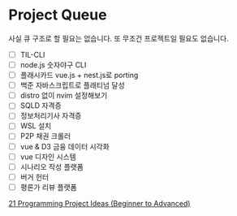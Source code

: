 # Project Queue

사실 큐 구조로 할 필요는 없습니다. 또 무조건 프로젝트일 필요도 없습니다.

- [ ] TIL-CLI
- [ ] node.js 숫자야구 CLI
- [ ] 플래시카드 vue.js + nest.js로 porting
- [ ] 백준 자바스크립트로 플래티넘 달성
- [ ] distro 없이 nvim 설정해보기
- [ ] SQLD 자격증
- [ ] 정보처리기사 자격증
- [ ] WSL 설치
- [ ] P2P 채권 크롤러
- [ ] vue & D3 금융 데이터 시각화
- [ ] vue 디자인 시스템
- [ ] 시나리오 작성 플랫폼
- [ ] 버거 헌터
- [ ] 평론가 리뷰 플랫폼

[21 Programming Project Ideas (Beginner to Advanced)](https://www.youtube.com/watch?v=FCNg8KyMmGI)

